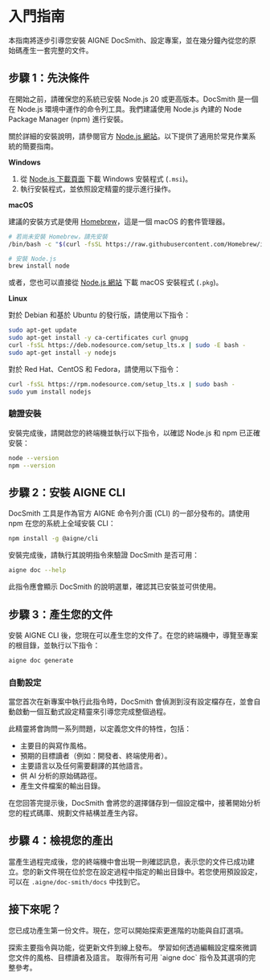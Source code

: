 # 入門指南

本指南將逐步引導您安裝 AIGNE DocSmith、設定專案，並在幾分鐘內從您的原始碼產生一套完整的文件。

## 步驟 1：先決條件

在開始之前，請確保您的系統已安裝 Node.js 20 或更高版本。DocSmith 是一個在 Node.js 環境中運作的命令列工具。我們建議使用 Node.js 內建的 Node Package Manager (npm) 進行安裝。

關於詳細的安裝說明，請參閱官方 [Node.js 網站](https://nodejs.org/)。以下提供了適用於常見作業系統的簡要指南。

**Windows**
1.  從 [Node.js 下載頁面](https://nodejs.org/en/download) 下載 Windows 安裝程式 (`.msi`)。
2.  執行安裝程式，並依照設定精靈的提示進行操作。

**macOS**

建議的安裝方式是使用 [Homebrew](https://brew.sh/)，這是一個 macOS 的套件管理器。

```bash Terminal icon=lucide:apple
# 若尚未安裝 Homebrew，請先安裝
/bin/bash -c "$(curl -fsSL https://raw.githubusercontent.com/Homebrew/install/HEAD/install.sh)"

# 安裝 Node.js
brew install node
```

或者，您也可以直接從 [Node.js 網站](https://nodejs.org/) 下載 macOS 安裝程式 (`.pkg`)。

**Linux**

對於 Debian 和基於 Ubuntu 的發行版，請使用以下指令：

```bash Terminal icon=lucide:laptop
sudo apt-get update
sudo apt-get install -y ca-certificates curl gnupg
curl -fsSL https://deb.nodesource.com/setup_lts.x | sudo -E bash -
sudo apt-get install -y nodejs
```

對於 Red Hat、CentOS 和 Fedora，請使用以下指令：

```bash Terminal icon=lucide:laptop
curl -fsSL https://rpm.nodesource.com/setup_lts.x | sudo bash -
sudo yum install nodejs
```

### 驗證安裝

安裝完成後，請開啟您的終端機並執行以下指令，以確認 Node.js 和 npm 已正確安裝：

```bash Terminal
node --version
npm --version
```

## 步驟 2：安裝 AIGNE CLI

DocSmith 工具是作為官方 AIGNE 命令列介面 (CLI) 的一部分發布的。請使用 npm 在您的系統上全域安裝 CLI：

```bash Terminal icon=logos:npm
npm install -g @aigne/cli
```

安裝完成後，請執行其說明指令來驗證 DocSmith 是否可用：

```bash Terminal
aigne doc --help
```

此指令應會顯示 DocSmith 的說明選單，確認其已安裝並可供使用。

## 步驟 3：產生您的文件

安裝 AIGNE CLI 後，您現在可以產生您的文件了。在您的終端機中，導覽至專案的根目錄，並執行以下指令：

```bash Terminal icon=lucide:sparkles
aigne doc generate
```

### 自動設定

當您首次在新專案中執行此指令時，DocSmith 會偵測到沒有設定檔存在，並會自動啟動一個互動式設定精靈來引導您完成整個過程。

此精靈將會詢問一系列問題，以定義您文件的特性，包括：

*   主要目的與寫作風格。
*   預期的目標讀者（例如：開發者、終端使用者）。
*   主要語言以及任何需要翻譯的其他語言。
*   供 AI 分析的原始碼路徑。
*   產生文件檔案的輸出目錄。

在您回答完提示後，DocSmith 會將您的選擇儲存到一個設定檔中，接著開始分析您的程式碼庫、規劃文件結構並產生內容。

## 步驟 4：檢視您的產出

當產生過程完成後，您的終端機中會出現一則確認訊息，表示您的文件已成功建立。您的新文件現在位於您在設定過程中指定的輸出目錄中。若您使用預設設定，可以在 `.aigne/doc-smith/docs` 中找到它。

## 接下來呢？

您已成功產生第一份文件。現在，您可以開始探索更進階的功能與自訂選項。

<x-cards>
  <x-card data-title="核心功能" data-icon="lucide:box" data-href="/features">
    探索主要指令與功能，從更新文件到線上發布。
  </x-card>
  <x-card data-title="設定指南" data-icon="lucide:settings" data-href="/configuration">
    學習如何透過編輯設定檔來微調您文件的風格、目標讀者及語言。
  </x-card>
  <x-card data-title="CLI 指令參考" data-icon="lucide:terminal" data-href="/cli-reference">
    取得所有可用 `aigne doc` 指令及其選項的完整參考。
  </x-card>
</x-cards>